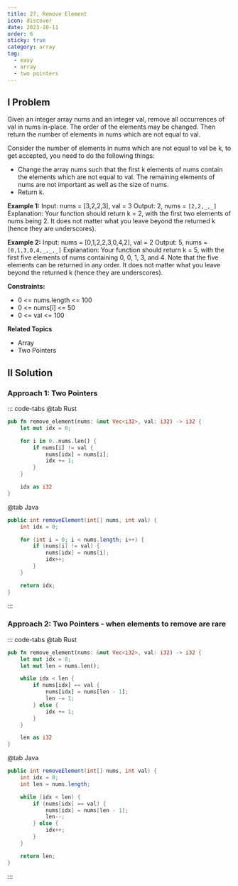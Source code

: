 ```yaml
---
title: 27, Remove Element
icon: discover
date: 2023-10-11
order: 6
sticky: true
category: array
tag: 
  - easy
  - array
  - two pointers
---
```


## I Problem
Given an integer array nums and an integer val, remove all occurrences of val in nums in-place. The order of the elements may be changed. Then return the number of elements in nums which are not equal to val.

Consider the number of elements in nums which are not equal to val be k, to get accepted, you need to do the following things:

- Change the array nums such that the first k elements of nums contain the elements which are not equal to val.
  The remaining elements of nums are not important as well as the size of nums.
- Return k.

**Example 1:**
Input: nums = [3,2,2,3], val = 3
Output: 2, nums = `[2,2,_,_]`
Explanation: Your function should return k = 2, with the first two elements of nums being 2.
It does not matter what you leave beyond the returned k (hence they are underscores).

**Example 2:**
Input: nums = [0,1,2,2,3,0,4,2], val = 2
Output: 5, nums = `[0,1,3,0,4,_,_,_]`
Explanation: Your function should return k = 5, with the first five elements of nums containing 0, 0, 1, 3, and 4.
Note that the five elements can be returned in any order.
It does not matter what you leave beyond the returned k (hence they are underscores).

**Constraints:**

- 0 <= nums.length <= 100
- 0 <= nums[i] <= 50
- 0 <= val <= 100

**Related Topics**

- Array
- Two Pointers

## II Solution
### Approach 1: Two Pointers
::: code-tabs
@tab Rust
```rust
pub fn remove_element(nums: &mut Vec<i32>, val: i32) -> i32 {
    let mut idx = 0;

    for i in 0..nums.len() {
        if nums[i] != val {
            nums[idx] = nums[i];
            idx += 1;
        }
    }

    idx as i32
}
```

@tab Java
```java
public int removeElement(int[] nums, int val) {
    int idx = 0;

    for (int i = 0; i < nums.length; i++) {
        if (nums[i] != val) {
            nums[idx] = nums[i];
            idx++;
        }
    }

    return idx;
}
```
:::
### Approach 2: Two Pointers - when elements to remove are rare
::: code-tabs
@tab Rust
```rust
pub fn remove_element(nums: &mut Vec<i32>, val: i32) -> i32 {
    let mut idx = 0;
    let mut len = nums.len();

    while idx < len {
        if nums[idx] == val {
            nums[idx] = nums[len - 1];
            len -= 1;
        } else {
            idx += 1;
        }
    }

    len as i32
}
```

@tab Java
```java
public int removeElement(int[] nums, int val) {
    int idx = 0;
    int len = nums.length;

    while (idx < len) {
        if (nums[idx] == val) {
            nums[idx] = nums[len - 1];
            len--;
        } else {
            idx++;
        }
    }

    return len;
}
```
:::
